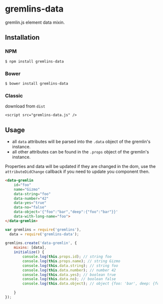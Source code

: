 # gremlins-data

gremlin.js element data mixin. 

## Installation

### NPM

    $ npm install gremlins-data
    
### Bower
    
    $ bower install gremlins-data
    
### Classic

download from `dist` 

    <script src="gremlins-data.js" />

## Usage

- all `data` attributes will be parsed into the `.data` object of the gremlin's instance.
- all other attributes can be found in the `.props` object of the gremlin's instance.
 
 Properties and data will be updated if they are changed in the dom, use the `attributeDidChange` callback if you need to update you component then.

```html
<data-gremlin 
    id="foo"
    name="Gizmo"
    data-string="foo" 
    data-number="42" 
    data-yes="true" 
    data-no="false" 
    data-object='{"foo":"bar","deep":{"foo":"bar"}}' 
    data-with-long-name="foo">
</data-gremlin>
```

```js
var gremlins = require('gremlins'),
  data = require('gremlins-data');
  
gremlins.create('data-gremlin', {
    mixins: [data],
    initialize() {
        console.log(this.props.id); // string foo
        console.log(this.props.name); // string Gizmo
        console.log(this.data.string); // string foo
        console.log(this.data.number); // number 42
        console.log(this.data.yes); // boolean true
        console.log(this.data.no); // boolean false
        console.log(this.data.object); // object {foo: 'bar', deep: {foo: 'bar'}}
        
    }
});  
```
